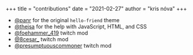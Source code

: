 +++
title = "contributions"
date = "2021-02-27"
author = "kris nóva"
+++

 - [@panr](https://github.com/panr) for the original `hello-friend` theme
 - [@thejsa](https://github.com/thejsa) for the help with JavaScript, HTML, and CSS
 - [@foehammer_419](https://twitch.tv/foehammer_419) twitch mod
 - [@8cesar_](https://twitch.tv/8cesar_) twitch mod
 - [@presumptuouscommoner](https://www.twitch.tv/presumptuouscommoner) twitch mod

